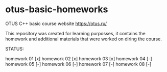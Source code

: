 # otus-basic-homeworks
OTUS C++ basic course website https://otus.ru/

This repository was created for learning purposses, it contains the
homework and additional materials that were worked on diring the course.
 

STATUS:

homework 01 [x]
homework 02 [x]
homework 03 [x]
homework 04 [-] 
homework 05 [-]
homework 06 [-]
homework 07 [-]
homework 08 [-]
